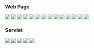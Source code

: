 ### Web Page

![](./images/web-page/Screen%20Shot%202022-04-18%20at%207.28.07%20PM.png)
![](./images/web-page/Screen%20Shot%202022-04-18%20at%207.30.18%20PM.png)
![](./images/web-page/Screen%20Shot%202022-04-18%20at%207.30.27%20PM.png)
![](./images/web-page/Screen%20Shot%202022-04-18%20at%207.31.10%20PM.png)
![](./images/web-page/Screen%20Shot%202022-04-18%20at%207.32.40%20PM.png)
![](./images/web-page/Screen%20Shot%202022-04-18%20at%207.33.02%20PM.png)
![](./images/web-page/Screen%20Shot%202022-04-18%20at%207.34.47%20PM.png)
![](./images/web-page/Screen%20Shot%202022-04-18%20at%207.35.04%20PM.png)
![](./images/web-page/Screen%20Shot%202022-04-18%20at%207.35.14%20PM.png)
![](./images/web-page/Screen%20Shot%202022-04-18%20at%207.35.22%20PM.png)
![](./images/web-page/Screen%20Shot%202022-04-18%20at%207.35.47%20PM.png)
![](./images/web-page/Screen%20Shot%202022-04-18%20at%207.36.38%20PM.png)
![](./images/web-page/Screen%20Shot%202022-04-18%20at%207.37.46%20PM.png)
![](./images/web-page/Screen%20Shot%202022-04-18%20at%207.38.55%20PM.png)

### Servlet

![](./images)
![](./images)
![](./images)
![](./images)
![](./images)
